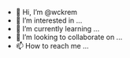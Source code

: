 - 👋 Hi, I’m @wckrem
- 👀 I’m interested in ...
- 🌱 I’m currently learning ...
- 💞️ I’m looking to collaborate on ...
- 📫 How to reach me ...

<!---
wckrem/wckrem is a ✨ special ✨ repository because its `README.md` (this file) appears on your GitHub profile.
You can click the Preview link to take a look at your changes.
--->
